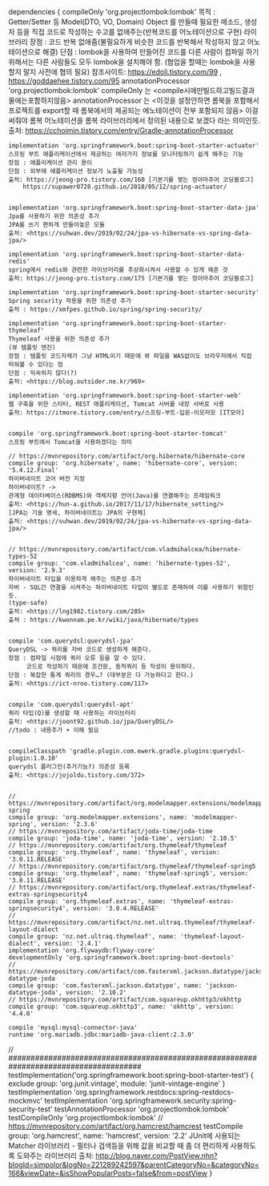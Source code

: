 dependencies {
    compileOnly 'org.projectlombok:lombok'
   	목적 : Getter/Setter 등  Model(DTO, VO, Domain) Object 를 만들때 필요한 메소드, 생성자 등을 직접 코드로 작성하는 수고를 없애주는(반복코드를 어노테이션으로 구현) 라이브러리
  	장점 : 코드 반복 없애줌(불필요하게 비슷한 코드를 반복해서 작성하지 않고 어노테이션으로 해결)
  	단점 : lombok을 사용하여 만들어진 코드를 다른 사람이 컴파일 하기 위해서는 다른 사람들도 모두 lombok을 설치해야 함. (협업을 할때는 lombok을 사용할지 말지 사전에 협의 필요)
    	참조사이트: <https://edoli.tistory.com/99> ,  <https://goddaehee.tistory.com/95> 
    annotationProcessor 'org.projectlombok:lombok'
  	compileOnly 는 <compile시에만빌드하고빌드결과물에는포함하지않음>
   	annotationProcessor 는 <이것을 설정안하면 롬북을 포함해서 프로젝트를 export할 때 롬북에서의 제공되는 에노테이션이 전부 포함되지 않음> 이걸 써줘야 롬복 어노테이션을 롬복 라이브러리에서 정의된 내용으로 보겠다 라는 의미인듯.
	출처: <https://cchoimin.tistory.com/entry/Gradle-annotationProcessor> 

   

    implementation 'org.springframework.boot:spring-boot-starter-actuator'
	스프링 부트 애플리케이션에서 제공하는 여러가지 정보를 모니터링하기 쉽게 해주는 기능
	장점 : 애플리케이션 관리 용이 
	단점 : 외부에 애플리케이션 정보가 노출될 가능성
	출처: https://jeong-pro.tistory.com/160 [기본기를 쌓는 정아마추어 코딩블로그]
		https://supawer0728.github.io/2018/05/12/spring-actuator/


    implementation 'org.springframework.boot:spring-boot-starter-data-jpa'
	Jpa를 사용하기 위한 의존성 추가
	JPA를 쓰기 편하게 만들어놓은 모듈
	출처: <https://suhwan.dev/2019/02/24/jpa-vs-hibernate-vs-spring-data-jpa/> 

    implementation 'org.springframework.boot:spring-boot-starter-data-redis'
	spring에서 redis와 관련한 라이브러리를 추상화시켜서 사용할 수 있게 해준 것
	출처: https://jeong-pro.tistory.com/175 [기본기를 쌓는 정아마추어 코딩블로그]

    implementation 'org.springframework.boot:spring-boot-starter-security'
	Spring security 적용을 위한 의존성 추가
	출처 : https://xmfpes.github.io/spring/spring-security/

    implementation 'org.springframework.boot:spring-boot-starter-thymeleaf'
	Thymeleaf 사용을 위한 의존성 추가
	(뷰 템플릿 엔진)
	장점 : 템플릿 코드자체가 그냥 HTML이기 때문에 뷰 파일을 WAS없이도 브라우저에서 직접 띄워볼 수 있다는 점
	단점 : 익숙하지 않다(?)
	출처: <https://blog.outsider.ne.kr/969> 
	
    implementation 'org.springframework.boot:spring-boot-starter-web'
	웹 구축을 위한 스타터, REST 애플리케이션, Tomcat 서버를 내장 서버로 사용
	출처: https://itmore.tistory.com/entry/스프링-부트-입문-이모저모 [IT모아]


    compile 'org.springframework.boot:spring-boot-starter-tomcat'
	스프링 부트에서 Tomcat을 사용하겠다는 의미
	
    // https://mvnrepository.com/artifact/org.hibernate/hibernate-core
    compile group: 'org.hibernate', name: 'hibernate-core', version: '5.4.12.Final'
	하이버네이트 코어 버전 지정
	하이버네이트? -> 
	관계형 데이터베이스(RDBMS)와 객체지향 언어(Java)를 연결해주는 프레임워크
	출처: <https://hun-a.github.io/2017/11/17/hibernate_setting/> 
	[JPA는 기술 명세, 하이버네이트는 JPA의 구현체]
	출처: <https://suhwan.dev/2019/02/24/jpa-vs-hibernate-vs-spring-data-jpa/> 
	
	
    // https://mvnrepository.com/artifact/com.vladmihalcea/hibernate-types-52
    compile group: 'com.vladmihalcea', name: 'hibernate-types-52', version: '2.9.3'
	하이버네이트 타입을 이용하게 해주는 의존성 추가
	자바 - SQL간 연결을 시켜주는 하이버네이트 타입이 별도로 존재하여 이를 사용하기 위함인듯.
	(type-safe)
	출처: <https://lng1982.tistory.com/285> 
	출처 : https://kwonnam.pe.kr/wiki/java/hibernate/types
	

    compile 'com.querydsl:querydsl-jpa'
	QueryDSL -> 쿼리를 자바 코드로 생성하게 해준다.
	장점 : 컴파일 시점에 쿼리 오류 등을 알 수 있다.
		 코드로 작성하기 때문에 조건문, 동적쿼리 등 작성이 용이하다.
	단점 : 복잡한 통계 쿼리의 경우…? (대부분은 다 가능하다고 한다.)
	출처: <https://ict-nroo.tistory.com/117> 
	
	
    compile 'com.querydsl:querydsl-apt'
	쿼리 타입(Q)를 생성할 때 사용하는 라이브러리
	출처: <https://joont92.github.io/jpa/QueryDSL/> 
	//todo : 내용추가 + 이해 필요
	
	
    compileClasspath 'gradle.plugin.com.ewerk.gradle.plugins:querydsl-plugin:1.0.10'
	querydsl 플러그인(추가기능?) 의존성 등록
	출처: <https://jojoldu.tistory.com/372> 
	
	
    // https://mvnrepository.com/artifact/org.modelmapper.extensions/modelmapper-spring
    compile group: 'org.modelmapper.extensions', name: 'modelmapper-spring', version: '2.3.6'
    // https://mvnrepository.com/artifact/joda-time/joda-time
    compile group: 'joda-time', name: 'joda-time', version: '2.10.5'
    // https://mvnrepository.com/artifact/org.thymeleaf/thymeleaf
    compile group: 'org.thymeleaf', name: 'thymeleaf', version: '3.0.11.RELEASE'
    // https://mvnrepository.com/artifact/org.thymeleaf/thymeleaf-spring5
    compile group: 'org.thymeleaf', name: 'thymeleaf-spring5', version: '3.0.11.RELEASE'
    // https://mvnrepository.com/artifact/org.thymeleaf.extras/thymeleaf-extras-springsecurity4
    compile group: 'org.thymeleaf.extras', name: 'thymeleaf-extras-springsecurity4', version: '3.0.4.RELEASE'
    // https://mvnrepository.com/artifact/nz.net.ultraq.thymeleaf/thymeleaf-layout-dialect
    compile group: 'nz.net.ultraq.thymeleaf', name: 'thymeleaf-layout-dialect', version: '2.4.1'
    implementation 'org.flywaydb:flyway-core'
    developmentOnly 'org.springframework.boot:spring-boot-devtools'
    // https://mvnrepository.com/artifact/com.fasterxml.jackson.datatype/jackson-datatype-joda
    compile group: 'com.fasterxml.jackson.datatype', name: 'jackson-datatype-joda', version: '2.10.2'
    // https://mvnrepository.com/artifact/com.squareup.okhttp3/okhttp
    compile group: 'com.squareup.okhttp3', name: 'okhttp', version: '4.4.0'

    compile 'mysql:mysql-connector-java'
    runtime 'org.mariadb.jdbc:mariadb-java-client:2.3.0'

//    ######################################################################################
    testImplementation('org.springframework.boot:spring-boot-starter-test') {
        exclude group: 'org.junit.vintage', module: 'junit-vintage-engine'
    }
    testImplementation 'org.springframework.restdocs:spring-restdocs-mockmvc'
    testImplementation 'org.springframework.security:spring-security-test'
    testAnnotationProcessor 'org.projectlombok:lombok'
    testCompileOnly 'org.projectlombok:lombok'
    //     https://mvnrepository.com/artifact/org.hamcrest/hamcrest
    testCompile group: 'org.hamcrest', name: 'hamcrest', version: '2.2'
	JUnit에 사용되는 Matcher 라이브러리 - 
	필터나 검색등을 위해 값을 비교할 때 좀 더 편리하게 사용하도록 도와주는 라이브러리
	출처: <http://blog.naver.com/PostView.nhn?blogId=simpolor&logNo=221289242597&parentCategoryNo=&categoryNo=166&viewDate=&isShowPopularPosts=false&from=postView> 
}
